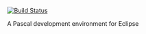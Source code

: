 [![Build Status](https://travis-ci.org/sidelab-urjc/pascaline.png)](https://travis-ci.org/sidelab-urjc/pascaline)

A Pascal development environment for Eclipse

